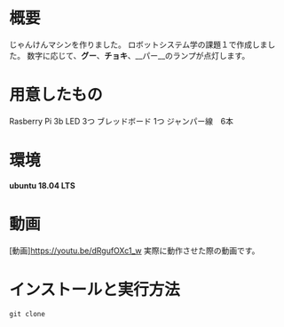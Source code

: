 # 概要
じゃんけんマシンを作りました。
ロボットシステム学の課題１で作成しました。
数字に応じて、__グー__、__チョキ__、__パー__のランプが点灯します。

# 用意したもの
Rasberry Pi 3b
LED 3つ
ブレッドボード 1つ
ジャンパー線　6本

# 環境
__ubuntu 18.04 LTS__

# 動画
[動画]https://youtu.be/dRgufOXc1_w
実際に動作させた際の動画です。

# インストールと実行方法
```
git clone 
```
